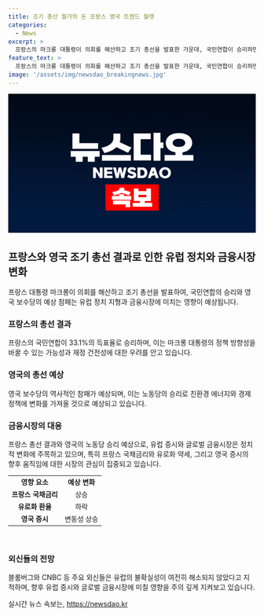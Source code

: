 ```yaml
---
title: 조기 총선 월가의 돈 프랑스 영국 트렌드 월렛
categories:
  - News
excerpt: >
  프랑스의 마크롱 대통령이 의회를 해산하고 조기 총선을 발표한 가운데, 국민연합이 승리하면서 유럽 정치 지형과 금융시장에 변화의 바람이 불고 있습니다. 이로 인해 프랑스 내부 정치뿐만 아니라 EU와의 관계, 글로벌 금융시장에도 중대한 영향을 미칠 것으로 보입니다. 영국에서도 보수당의 역사적인 참패가 예상되며, 노동당의 승리는 정책 및 경제에 영향을 미칠 것으로 예상되고 있습니다. 유럽 증시는 이러한 정치적 변화에 주목하고 있으며, 프랑스 국채금리, 유로화 약세 등에 대한 시장의 관심이 집중되고 있습니다.
feature_text: >
  프랑스의 마크롱 대통령이 의회를 해산하고 조기 총선을 발표한 가운데, 국민연합이 승리하면서 유럽 정치 지형과 금융시장에 변화의 바람이 불고 있습니다. 이로 인해 프랑스 내부 정치뿐만 아니라 EU와의 관계, 글로벌 금융시장에도 중대한 영향을 미칠 것으로 보입니다. 영국에서도 보수당의 역사적인 참패가 예상되며, 노동당의 승리는 정책 및 경제에 영향을 미칠 것으로 예상되고 있습니다. 유럽 증시는 이러한 정치적 변화에 주목하고 있으며, 프랑스 국채금리, 유로화 약세 등에 대한 시장의 관심이 집중되고 있습니다.
image: '/assets/img/newsdao_breakingnews.jpg'
---
```


<p><img src="/assets/img/newsdao_breakingnews.jpg" alt="firstkoreanews 속보" /></p>

<h2 data-ke-size="size26">프랑스와 영국 조기 총선 결과로 인한 유럽 정치와 금융시장 변화</h2>

<p data-ke-size="size16">프랑스 대통령 마크롱이 의회를 해산하고 조기 총선을 발표하여, 국민연합의 승리와 영국 보수당의 예상 참패는 유럽 정치 지형과 금융시장에 미치는 영향이 예상됩니다.</p>

<h3>프랑스의 총선 결과</h3>

<p data-ke-size="size16">프랑스의 국민연합이 33.1%의 득표율로 승리하며, 이는 마크롱 대통령의 정책 방향성을 바꿀 수 있는 가능성과 재정 건전성에 대한 우려를 안고 있습니다.</p>

<h3>영국의 총선 예상</h3>

<p data-ke-size="size16">영국 보수당의 역사적인 참패가 예상되며, 이는 노동당의 승리로 친환경 에너지와 경제 정책에 변화를 가져올 것으로 예상되고 있습니다.</p>

<h3>금융시장의 대응</h3>

<p data-ke-size="size16">프랑스 총선 결과와 영국의 노동당 승리 예상으로, 유럽 증시와 글로벌 금융시장은 정치적 변화에 주목하고 있으며, 특히 프랑스 국채금리와 유로화 약세, 그리고 영국 증시의 향후 움직임에 대한 시장의 관심이 집중되고 있습니다.</p>

<table>
  <tr>
    <td style="text-align: center; height: 17px;"><b>영향 요소</b></td>
    <td style="text-align: center; height: 17px;"><b>예상 변화</b></td>
  </tr>
  <tr>
    <td style="text-align: center; height: 17px;"><b>프랑스 국채금리</b></td>
    <td style="text-align: center; height: 17px;">상승</td>
  </tr>
  <tr>
    <td style="text-align: center; height: 17px;"><b>유로화 환율</b></td>
    <td style="text-align: center; height: 17px;">하락</td>
  </tr>
  <tr>
    <td style="text-align: center; height: 17px;"><b>영국 증시</b></td>
    <td style="text-align: center; height: 17px;">변동성 상승</td>
  </tr>
</table>

<p data-ke-size="size16">&nbsp;</p>

<h3>외신들의 전망</h3>

<p data-ke-size="size16">블룸버그와 CNBC 등 주요 외신들은 유럽의 불확실성이 여전히 해소되지 않았다고 지적하며, 향후 유럽 증시와 글로벌 금융시장에 미칠 영향을 주의 깊게 지켜보고 있습니다.</p>
실시간 뉴스 속보는, <a href="https://newsdao.kr" rel="dofollow">https://newsdao.kr</a>


